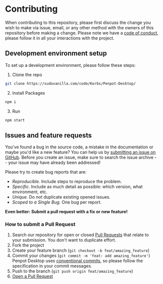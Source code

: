 # Contributing

When contributing to this repository, please first discuss the change you wish to make via issue, email, or any other method with the owners of this repository before making a change.
Please note we have a [code of conduct](CODE_OF_CONDUCT.md), please follow it in all your interactions with the project.

## Development environment setup
To set up a development environment, please follow these steps:

1. Clone the repo

 ```sh
 git clone https://sudovanilla.com/code/Korbs/Penpot-Desktop/
 ```

2. Install Packages

```sh
npm i
```

3. Run

```sh
npm start
```

## Issues and feature requests

You've found a bug in the source code, a mistake in the documentation or maybe you'd like a new feature? You can help us by [submitting an issue on GitHub](https://sudovanilla.com/code/Korbs/Penpot-Desktop/issues). Before you create an issue, make sure to search the issue archive -- your issue may have already been addressed!

Please try to create bug reports that are:

- _Reproducible._ Include steps to reproduce the problem.
- _Specific._ Include as much detail as possible: which version, what environment, etc.
- _Unique._ Do not duplicate existing opened issues.
- _Scoped to a Single Bug._ One bug per report.

**Even better: Submit a pull request with a fix or new feature!**

### How to submit a Pull Request

1. Search our repository for open or closed
   [Pull Requests](https://sudovanilla.com/code/Korbs/Penpot-Desktop/pulls)
   that relate to your submission. You don't want to duplicate effort.
2. Fork the project
3. Create your feature branch (`git checkout -b feat/amazing_feature`)
4. Commit your changes (`git commit -m 'feat: add amazing_feature'`) Penpot Desktop uses [conventional commits](https://www.conventionalcommits.org), so please follow the specification in your commit messages.
5. Push to the branch (`git push origin feat/amazing_feature`)
6. [Open a Pull Request](https://sudovanilla.com/code/Korbs/Penpot-Desktop/compare?expand=1)
